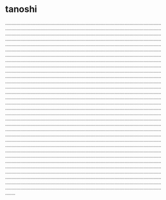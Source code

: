 # tanoshi
........................................................................................................................................................................................................................................................................................................................................................................................................................................................................................................................................................................................................................................................................................................................................................................................................................................................................................................................................................................................................................................................................................................................................................................................................................................................................................................................................................................................................................................................................................................................................................................................................................................................................................................................................................................................................................................................................................................................................................................................................................................................................................................................................................................................................................................................................................................................................................................................................................................................................................................................................................................................................................................................................................................................................................................................................................................................................................................................................................................................................................................................................................................................................................................................................................................................................................................................................................................................................................................................................................................................................................................................................................................................................................................................................................................................................................................................................................................................................................................................................................................................................................................................................